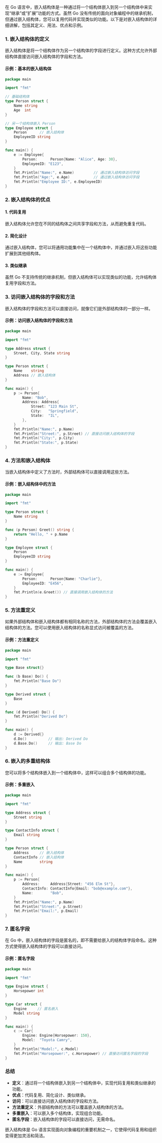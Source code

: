 在 Go 语言中，嵌入结构体是一种通过将一个结构体嵌入到另一个结构体中来实现“继承”或“扩展”功能的方式。虽然 Go 没有传统的面向对象编程中的继承机制，但通过嵌入结构体，您可以复用代码并实现类似的功能。以下是对嵌入结构体的详细讲解，包括其定义、用法、优点和示例。

### 1. 嵌入结构体的定义

嵌入结构体是将一个结构体作为另一个结构体的字段进行定义。这种方式允许外部结构体直接访问嵌入结构体的字段和方法。

#### 示例：基本的嵌入结构体

```go
package main

import "fmt"

// 基础结构体
type Person struct {
    Name string
    Age  int
}

// 另一个结构体嵌入 Person
type Employee struct {
    Person      // 嵌入结构体
    EmployeeID string
}

func main() {
    e := Employee{
        Person:      Person{Name: "Alice", Age: 30},
        EmployeeID: "E123",
    }
    fmt.Println("Name:", e.Name)         // 通过嵌入结构体访问字段
    fmt.Println("Age:", e.Age)           // 通过嵌入结构体访问字段
    fmt.Println("Employee ID:", e.EmployeeID)
}
```

### 2. 嵌入结构体的优点

#### 1. 代码复用

嵌入结构体允许您在不同的结构体之间共享字段和方法，从而避免重复代码。

#### 2. 简化设计

通过嵌入结构体，您可以将通用功能集中在一个结构体中，并通过嵌入将这些功能扩展到其他结构体。

#### 3. 类似继承

虽然 Go 不支持传统的继承机制，但嵌入结构体可以实现类似的功能，允许结构体复用字段和方法。

### 3. 访问嵌入结构体的字段和方法

嵌入结构体的字段和方法可以直接访问，就像它们是外部结构体的一部分一样。

#### 示例：访问嵌入结构体的字段和方法

```go
package main

import "fmt"

type Address struct {
    Street, City, State string
}

type Person struct {
    Name    string
    Address // 嵌入结构体
}

func main() {
    p := Person{
        Name: "Bob",
        Address: Address{
            Street: "123 Main St",
            City:   "Springfield",
            State:  "IL",
        },
    }
    fmt.Println("Name:", p.Name)
    fmt.Println("Street:", p.Street) // 直接访问嵌入结构体的字段
    fmt.Println("City:", p.City)
    fmt.Println("State:", p.State)
}
```

### 4. 方法和嵌入结构体

当嵌入结构体中定义了方法时，外部结构体可以直接调用这些方法。

#### 示例：嵌入结构体中的方法

```go
package main

import "fmt"

type Person struct {
    Name string
}

func (p Person) Greet() string {
    return "Hello, " + p.Name
}

type Employee struct {
    Person
    EmployeeID string
}

func main() {
    e := Employee{
        Person:      Person{Name: "Charlie"},
        EmployeeID: "E456",
    }
    fmt.Println(e.Greet()) // 直接调用嵌入结构体的方法
}
```

### 5. 方法重定义

如果外部结构体和嵌入结构体都有相同名称的方法，外部结构体的方法会覆盖嵌入结构体的方法。您可以使用嵌入结构体的名称显式访问被覆盖的方法。

#### 示例：方法重定义

```go
package main

import "fmt"

type Base struct{}

func (b Base) Do() {
    fmt.Println("Base Do")
}

type Derived struct {
    Base
}

func (d Derived) Do() {
    fmt.Println("Derived Do")
}

func main() {
    d := Derived{}
    d.Do()          // 输出: Derived Do
    d.Base.Do()     // 输出: Base Do
}
```

### 6. 嵌入的多重结构体

您可以将多个结构体嵌入到一个结构体中，这样可以组合多个结构体的功能。

#### 示例：多重嵌入

```go
package main

import "fmt"

type Address struct {
    Street string
}

type ContactInfo struct {
    Email string
}

type Person struct {
    Address     // 嵌入结构体
    ContactInfo // 嵌入结构体
    Name        string
}

func main() {
    p := Person{
        Address:     Address{Street: "456 Elm St"},
        ContactInfo: ContactInfo{Email: "bob@example.com"},
        Name:        "Bob",
    }
    fmt.Println("Name:", p.Name)
    fmt.Println("Street:", p.Street)
    fmt.Println("Email:", p.Email)
}
```

### 7. 匿名字段

在 Go 中，嵌入结构体的字段是匿名的，即不需要给嵌入的结构体字段命名。这种方式使得嵌入结构体的字段可以直接访问。

#### 示例：匿名字段

```go
package main

import "fmt"

type Engine struct {
    Horsepower int
}

type Car struct {
    Engine     // 匿名嵌入
    Model string
}

func main() {
    c := Car{
        Engine: Engine{Horsepower: 150},
        Model:  "Toyota Camry",
    }
    fmt.Println("Model:", c.Model)
    fmt.Println("Horsepower:", c.Horsepower) // 直接访问匿名字段的字段
}
```

### 总结

- **定义**：通过将一个结构体嵌入到另一个结构体中，实现代码复用和类似继承的功能。
- **优点**：代码复用、简化设计、类似继承。
- **访问**：可以直接访问嵌入结构体的字段和方法。
- **方法重定义**：外部结构体的方法可以覆盖嵌入结构体的方法。
- **多重嵌入**：可以嵌入多个结构体，实现组合功能。
- **匿名字段**：嵌入结构体的字段可以直接访问，无需命名。

嵌入结构体是 Go 语言实现面向对象编程的重要机制之一，它使得代码复用和组织变得更加灵活和简洁。